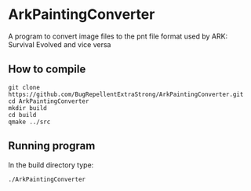 # ArkPaintingConverter
A program to convert image files to the pnt file format used by ARK: Survival Evolved and vice versa

<h2>How to compile</h2>

```
git clone https://github.com/BugRepellentExtraStrong/ArkPaintingConverter.git
cd ArkPaintingConverter
mkdir build
cd build
qmake ../src
```
<h2>Running program</h2>
In the build directory type:

```
./ArkPaintingConverter
```
